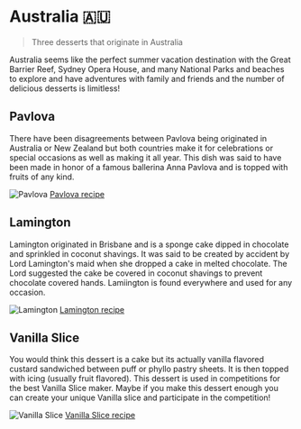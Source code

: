 # Australia 🇦🇺

> Three desserts that originate in Australia

Australia seems like the perfect summer vacation destination with the Great Barrier Reef, Sydney Opera House,
and many National Parks and beaches to explore and have adventures with family and friends and the number of delicious desserts is limitless!

## Pavlova

There have been disagreements between Pavlova being originated in Australia or New Zealand but both countries
make it for celebrations or special occasions as well as making it all year. This dish was said to have been 
made in honor of a famous ballerina Anna Pavlova and is topped with fruits of any kind.


<img src="https://www.thehomecookskitchen.com/wp-content/uploads/2018/07/best-pavlova-recipe-featured.jpg" alt="Pavlova">
<a href="https://www.allrecipes.com/recipe/12126/easy-pavlova/">Pavlova recipe</a>

## Lamington

Lamington originated in Brisbane and is a sponge cake dipped in chocolate and sprinkled in coconut shavings.
It was said to be created by accident by Lord Lamington's maid when she dropped a cake in melted chocolate. The 
Lord suggested the cake be covered in coconut shavings to prevent chocolate covered hands. Lamiington is found everywhere
and used for any occasion.

<img src="https://www.wandercooks.com/wp-content/uploads/2020/01/lamington-recipe-ft-500x500.jpg" alt="Lamington">
<a href="https://www.recipetineats.com/classic-lamingtons/">Lamington recipe</a>


## Vanilla Slice

You would think this dessert is a cake but its actually vanilla flavored custard sandwiched between puff or phyllo 
pastry sheets. It is then topped with icing (usually fruit flavored). This dessert is used in competitions for the 
best Vanilla Slice maker. Maybe if you make this dessert enough you can create your unique Vanilla slice and participate
in the competition!

<img src="https://www.bakefromscratch.com/wp-content/uploads/2019/11/HeilalaVanillaCustard487_NDB-KRfull.jpg" alt="Vanilla Slice">
<a href="https://www.bestrecipes.com.au/recipes/vanilla-slice-recipe/do7hw28r">Vanilla Slice recipe</a>